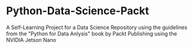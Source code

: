 # Python-Data-Science-Packt
A Self-Learning Project for a Data Science Repository using the guidelines from the "Python for Data Anlysis" book by Packt Publishing using the NVIDIA Jetson Nano
